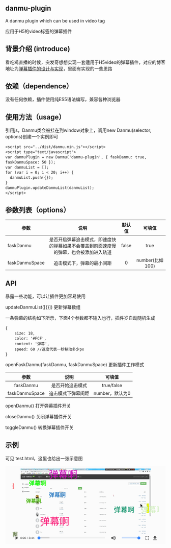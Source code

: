 ## danmu-plugin

A danmu plugin which can be used in video tag

应用于H5的video标签的弹幕插件

## 背景介绍 (introduce)

看吃鸡直播的时候，突发奇想想实现一套适用于H5video的弹幕插件，对应的博客地址为[弹幕插件的设计与实现](https://mickey0524.github.io/2017/09/16/danmu-plugin-design/)，里面有实现的一些思路

## 依赖（dependence）

没有任何依赖，插件使用纯ES5语法编写，兼容各种浏览器

## 使用方法（usage）

引用js，Danmu类会被挂在到window对象上，调用new Danmu(selector, options)创建一个实例即可

```
<script src="../dist/danmu.min.js"></script>
<script type="text/javascript">
var danmuPlugin = new Danmu('danmu-plugin', { faskDanmu: true, faskDanmuSpace: 50 });
var danmuList = [];
for (var i = 0; i < 20; i++) {
  danmuList.push({});
}
danmuPlugin.updateDanmuList(danmuList);
</script>
```

## 参数列表（options）

| 参数           | 说明     | 默认值  | 可填值 |
| ------------- |:--------:| :------:| :-----:|
| faskDanmu      | 是否开启弹幕追击模式，即速度快的弹幕如果不会覆盖到前面速度慢的弹幕，也会被添加进入轨道 | false | true |
| faskDanmuSpace | 追击模式下，弹幕的最小间距      | 0 | number(比如100) |

## API

暴露一些功能，可以让插件更加容易使用

updateDanmuList([{}]) 更新弹幕数组

一条弹幕的结构如下所示，下面4个参数都不输入也行，插件岁自动随机生成

```
{
	size: 18,
	color: '#FCF',
	content: '弹幕',
	speed: 60 //速度代表一秒移动多少px
}
```

openFaskDanmu(faskDanmu, faskDanmuSpace) 更新插件工作模式

| 参数            | 说明            | 可填值         |
| :------------: | :-------------: | :-----------: |
| faskDanmu      | 是否开始追击模式   | true/false    |
| faskDanmuSpace | 追击模式下弹幕间距 | number，默认为0 |

openDanmu() 打开弹幕插件开关

closeDanmu() 关闭弹幕插件开关

toggleDanmu() 转换弹幕插件开关

## 示例

可见 test.html，这里也给出一张示意图

![example](./example.gif)




